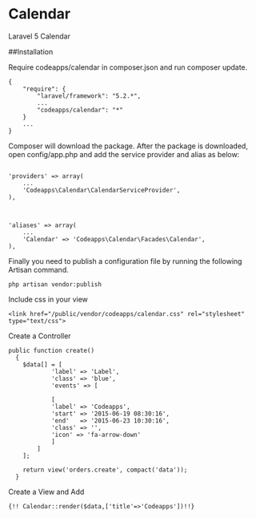 # Calendar
Laravel 5 Calendar

##Installation

Require codeapps/calendar in composer.json and run composer update.

```
{
    "require": {
        "laravel/framework": "5.2.*",
        ...
        "codeapps/calendar": "*"
    }
    ...
}
```

Composer will download the package. After the package is downloaded, open config/app.php and add the service provider and alias as below:

```

'providers' => array(
    ...
    'Codeapps\Calendar\CalendarServiceProvider',
),



'aliases' => array(
    ...
    'Calendar' => 'Codeapps\Calendar\Facades\Calendar',
),

```
Finally you need to publish a configuration file by running the following Artisan command.

```
php artisan vendor:publish
```

Include css in your view

```
<link href="/public/vendor/codeapps/calendar.css" rel="stylesheet" type="text/css">

```

Create a Controller 

```
public function create()
  {
    $data[] = [
            'label' => 'Label',
            'class' => 'blue',
            'events' => [

            [
            'label' => 'Codeapps',
            'start' => '2015-06-19 08:30:16',
            'end'   => '2015-06-23 10:30:16',
            'class' => '',
            'icon' => 'fa-arrow-down'
            ]
        ]
    ];

    return view('orders.create', compact('data'));
  }
```

Create a View and Add 

```
{!! Calendar::render($data,['title'=>'Codeapps'])!!}
```

